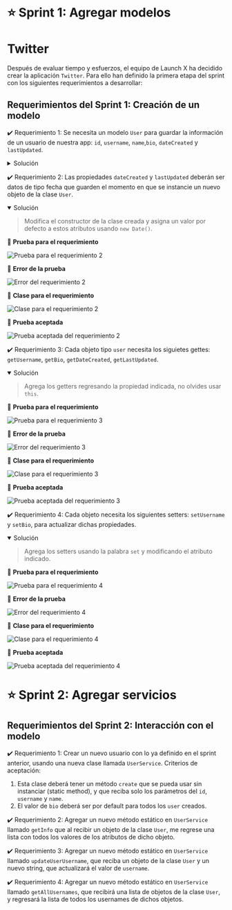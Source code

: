 # ⭐️ Sprint 1: Agregar modelos

# Twitter

Después de evaluar tiempo y esfuerzos, el equipo de Launch X ha decidido crear la aplicación `Twitter`. Para ello han definido la primera etapa del sprint con los siguientes requerimientos a desarrollar:

## Requerimientos del Sprint 1: Creación de un modelo
 
✔️ Requerimiento 1: Se necesita un modelo `User` para guardar la información de un usuario de nuestra app: `id`, `username`, `name`,`bio`, `dateCreated` y `lastUpdated`. 

<details close>
<summary> Solución </summary>

🔵 **Prueba para el requerimiento**

> Mediante el uso de la técnica TDD, escribe el código para la prueba de acuerdo al requerimiento y posteriormente, ejecuta la prueba.

![Prueba para el requerimiento 1](https://github.com/DanielaBeltranCruz/Twitter_App/blob/e87c1c0fdc62e34f2bdd657d5ed25fdc21491910/images/prueba_requerimiento_1.PNG)

🔵 **Error de la prueba**

> Al ejecutar el script de la prueba, arroja el siguiente error debido a que no se ha creado el objeto.

![Error del requerimiento 1](https://github.com/DanielaBeltranCruz/Twitter_App/blob/main/images/error_requerimiento_1.PNG)

🔵 **Clase para el requerimiento**

> Para corregir el error anterior, se crea un script nuevo con la clase **User** y un constructor que guarde los parámetros solicitados en el requerimiento. 

![Clase para el requerimiento 1](https://github.com/DanielaBeltranCruz/Twitter_App/blob/main/images/requerimiento_clase_1.PNG)

🔵 **Prueba aceptada**

> Se ejecuta de nuevo la prueba.

![Prueba aceptada del requerimiento 1](https://github.com/DanielaBeltranCruz/Twitter_App/blob/main/images/prueba_pass_requerimiento_1.PNG)
</details>

✔️ Requerimiento 2: Las propiedades `dateCreated` y `lastUpdated` deberán ser datos de tipo fecha que guarden el momento en que se instancie un nuevo objeto de la clase `User`.

<details open>
<summary> Solución </summary>

> Modifica el constructor de la clase creada y asigna un valor por defecto a estos atributos usando `new Date()`.

🔵 **Prueba para el requerimiento**

![Prueba para el requerimiento 2](https://github.com/DanielaBeltranCruz/Twitter_App/blob/e87c1c0fdc62e34f2bdd657d5ed25fdc21491910/images/prueba_requerimiento_2.PNG)

🔵 **Error de la prueba**

![Error del requerimiento 2](https://github.com/DanielaBeltranCruz/Twitter_App/blob/main/images/error_requerimiento_2.PNG)

🔵 **Clase para el requerimiento**

![Clase para el requerimiento 2](https://github.com/DanielaBeltranCruz/Twitter_App/blob/main/images/requerimiento_clase_2.PNG)

🔵 **Prueba aceptada**

![Prueba aceptada del requerimiento 2](https://github.com/DanielaBeltranCruz/Twitter_App/blob/main/images/prueba_pass_requerimiento_2.PNG)
</details>
 
✔️ Requerimiento 3: Cada objeto tipo `user` necesita los siguietes gettes: `getUsername`, `getBio`, `getDateCreated`, `getLastUpdated`.

<details open>
<summary> Solución </summary>

> Agrega los getters regresando la propiedad indicada, no olvides usar `this`.

🔵 **Prueba para el requerimiento**

![Prueba para el requerimiento 3](https://github.com/DanielaBeltranCruz/Twitter_App/blob/e87c1c0fdc62e34f2bdd657d5ed25fdc21491910/images/prueba_requerimiento_3.PNG)

🔵 **Error de la prueba**

![Error del requerimiento 3](https://github.com/DanielaBeltranCruz/Twitter_App/blob/main/images/error_requerimiento_3.PNG)

🔵 **Clase para el requerimiento**

![Clase para el requerimiento 3](https://github.com/DanielaBeltranCruz/Twitter_App/blob/main/images/requerimiento_clase_3.PNG)

🔵 **Prueba aceptada**

![Prueba aceptada del requerimiento 3](https://github.com/DanielaBeltranCruz/Twitter_App/blob/main/images/prueba_pass_requerimiento_3.PNG)
</details>
 
✔️ Requerimiento 4: Cada objeto necesita los siguientes setters: `setUsername` y `setBio`, para actualizar dichas propiedades.

<details open>
<summary> Solución </summary>

> Agrega los setters usando la palabra `set` y modificando el atributo indicado.

🔵 **Prueba para el requerimiento**

![Prueba para el requerimiento 4](https://github.com/DanielaBeltranCruz/Twitter_App/blob/e87c1c0fdc62e34f2bdd657d5ed25fdc21491910/images/prueba_requerimiento_4.PNG)

🔵 **Error de la prueba**

![Error del requerimiento 4](https://github.com/DanielaBeltranCruz/Twitter_App/blob/main/images/error_requerimiento_4.PNG)

🔵 **Clase para el requerimiento**

![Clase para el requerimiento 4](https://github.com/DanielaBeltranCruz/Twitter_App/blob/main/images/requerimiento_clase_4.PNG)

🔵 **Prueba aceptada**

![Prueba aceptada del requerimiento 4](https://github.com/DanielaBeltranCruz/Twitter_App/blob/main/images/prueba_pass_requerimiento_4.PNG)
</details>

# ⭐️ Sprint 2: Agregar servicios

## Requerimientos del Sprint 2: Interacción con el modelo
✔️ Requerimiento 1: Crear un nuevo usuario con lo ya definido en el sprint anterior, usando una nueva clase llamada `UserService`.
Criterios de aceptación:
1. Esta clase deberá tener un método `create` que se pueda usar sin instanciar (static method), y que reciba solo los parámetros del `id`, `username` y `name`. 
2. El valor de `bio` deberá ser por default para todos los `user` creados.

✔️ Requerimiento 2: Agregar un nuevo método estático en `UserService` llamado `getInfo` que al recibir un objeto de la clase `User`, me regrese una lista con todos los valores de los atributos de dicho objeto.

✔️ Requerimiento 3: Agregar un nuevo método estático en `UserService` llamado `updateUserUsername`, que reciba un objeto de la clase `User` y un nuevo string, que actualizará el valor de `username`. 

✔️ Requerimiento 4: Agregar un nuevo método estático en `UserService` llamado `getAllUsernames`, que recibirá una lista de objetos de la clase `User`, y regresará la lista de todos los usernames de dichos objetos. 

